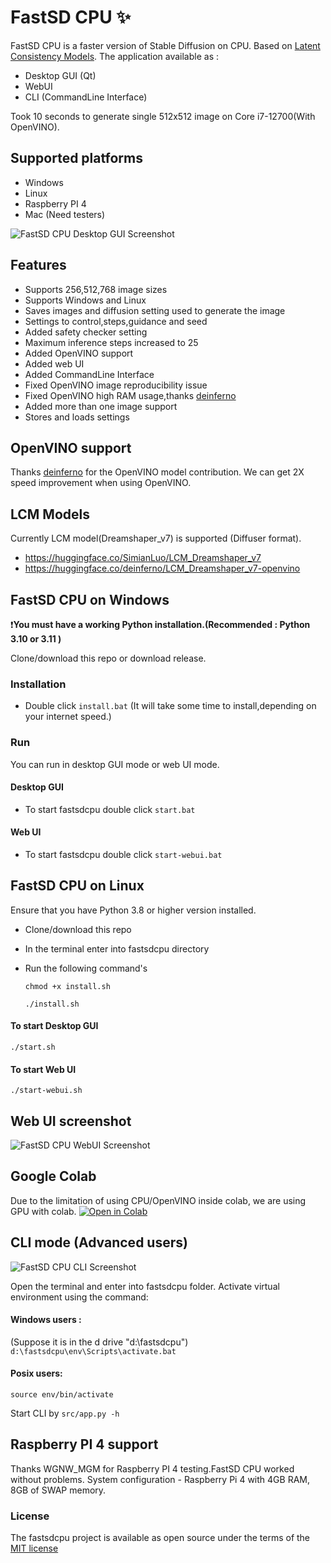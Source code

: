 # FastSD CPU :sparkles:

FastSD CPU is a faster version of Stable Diffusion on CPU. Based on [Latent Consistency Models](https://github.com/luosiallen/latent-consistency-model).
The application available as :
- Desktop GUI (Qt)
- WebUI 
- CLI (CommandLine Interface)

Took 10 seconds to generate single 512x512 image on Core i7-12700(With OpenVINO).

## Supported platforms
 - Windows
 - Linux
 - Raspberry PI 4
 - Mac (Need testers)

![FastSD CPU Desktop GUI Screenshot](https://raw.githubusercontent.com/rupeshs/fastsdcpu/main/docs/images/fastsdcpu-gui.jpg)


## Features
- Supports 256,512,768 image sizes
- Supports Windows and Linux
- Saves images and diffusion setting used to generate the image
- Settings to control,steps,guidance and seed
- Added safety checker setting
- Maximum inference steps increased to 25
- Added OpenVINO support
- Added web UI 
- Added CommandLine Interface
- Fixed OpenVINO image reproducibility issue
- Fixed OpenVINO high RAM usage,thanks [deinferno](https://github.com/deinferno) 
- Added more than one image support
- Stores and loads settings

## OpenVINO support

Thanks [deinferno](https://github.com/deinferno) for the OpenVINO model contribution.
We can get 2X speed improvement when using OpenVINO. 

## LCM Models 

Currently LCM model(Dreamshaper_v7) is supported (Diffuser format).

- https://huggingface.co/SimianLuo/LCM_Dreamshaper_v7
- https://huggingface.co/deinferno/LCM_Dreamshaper_v7-openvino

## FastSD CPU on Windows
:exclamation:**You must have a working Python installation.(Recommended : Python 3.10 or 3.11 )**

Clone/download this repo or download release.

### Installation

 - Double click `install.bat`  (It will take some time to install,depending on your internet speed.)

### Run
You can run in desktop GUI mode or web UI mode.
#### Desktop GUI
- To start fastsdcpu double click `start.bat`
#### Web UI 
- To start fastsdcpu double click `start-webui.bat`
## FastSD CPU on Linux

Ensure that you have Python 3.8 or higher version installed.

- Clone/download this repo
- In the terminal enter into fastsdcpu directory
- Run the following command's

  `chmod +x install.sh`

  `./install.sh`

#### To start Desktop GUI

  `./start.sh`
#### To start Web UI

  `./start-webui.sh`

## Web UI screenshot

![FastSD CPU WebUI Screenshot](https://raw.githubusercontent.com/rupeshs/fastsdcpu/main/docs/images/fastcpu-webui.png)

## Google Colab
Due to the limitation of using CPU/OpenVINO inside colab, we are using GPU with colab.
[![Open in Colab](https://colab.research.google.com/assets/colab-badge.svg)](https://colab.research.google.com/drive/1SuAqskB-_gjWLYNRFENAkIXZ1aoyINqL?usp=sharing)


## CLI mode (Advanced users)

![FastSD CPU CLI Screenshot](https://raw.githubusercontent.com/rupeshs/fastsdcpu/main/docs/images/fastcpu-cli.png)

 Open the terminal and enter into fastsdcpu folder.
 Activate virtual environment using the command:
#### Windows users :
 (Suppose it is in the d drive "d:\fastsdcpu")
  `d:\fastsdcpu\env\Scripts\activate.bat`

#### Posix users:
  `source env/bin/activate`

Start CLI by `src/app.py -h`
## Raspberry PI 4 support

Thanks WGNW_MGM for Raspberry PI 4 testing.FastSD CPU worked without problems.
System configuration - Raspberry Pi 4 with 4GB RAM, 8GB of SWAP memory.

### License

The fastsdcpu project is available as open source under the terms of the [MIT license](https://github.com/rupeshs/fastsdcpu/blob/main/LICENSE)
